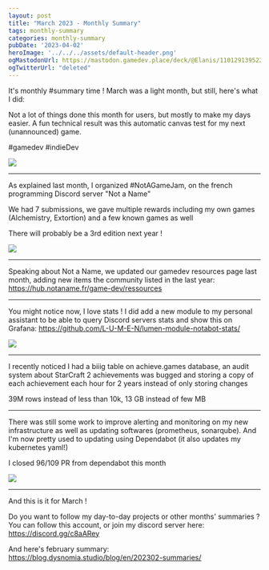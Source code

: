 ```yaml
---
layout: post
title: "March 2023 - Monthly Summary"
tags: monthly-summary
categories: monthly-summary
pubDate: '2023-04-02'
heroImage: '../../../assets/default-header.png'
ogMastodonUrl: https://mastodon.gamedev.place/deck/@Elanis/110129139522011534
ogTwitterUrl: "deleted"
---
```

It's monthly #summary time ! March was a light month, but still, here's what I did:

Not a lot of things done this month for users, but mostly to make my days easier.
A fun technical result was this automatic canvas test for my next (unannounced) game.

#gamedev #indieDev

![](/assets/img/202303-summaries/001/Coverage.png)

<hr />

As explained last month, I organized #NotAGameJam, on the french programming Discord server "Not a Name"

We had 7 submissions, we gave multiple rewards including my own games (Alchemistry, Extortion) and a few known games as well

There will probably be a 3rd edition next year !

![](/assets/img/202303-summaries/002/nag.png)

<hr />

Speaking about Not a Name, we updated our gamedev resources page last month, adding new items the community listed in the last year: https://hub.notaname.fr/game-dev/ressources

<hr />

You might notice now, I love stats !
I did add a new module to my personal assistant to be able to query Discord servers stats and show this on Grafana: https://github.com/L-U-M-E-N/lumen-module-notabot-stats/

![](/assets/img/202303-summaries/004/nab_stats.png)

<hr />

I recently noticed I had a biiig table on achieve.games database, an audit system about StarCraft 2 achievements was bugged and storing a copy of each achievement each hour for 2 years instead of only storing changes

39M rows instead of less than 10k, 13 GB instead of few MB

<hr />

There was still some work to improve alerting and monitoring on my new infrastructure as well as updating softwares (prometheus, sonarqube).
And I'm now pretty used to updating using Dependabot (it also updates my kubernetes yaml!)

I closed 96/109 PR from dependabot this month

![](/assets/img/202303-summaries/006/prom_pr.png)

<hr />

And this is it for March !

Do you want to follow my day-to-day projects or other months' summaries ?
You can follow this account, or join my discord server here: https://discord.gg/c8aARey

And here's february summary: https://blog.dysnomia.studio/blog/en/202302-summaries/